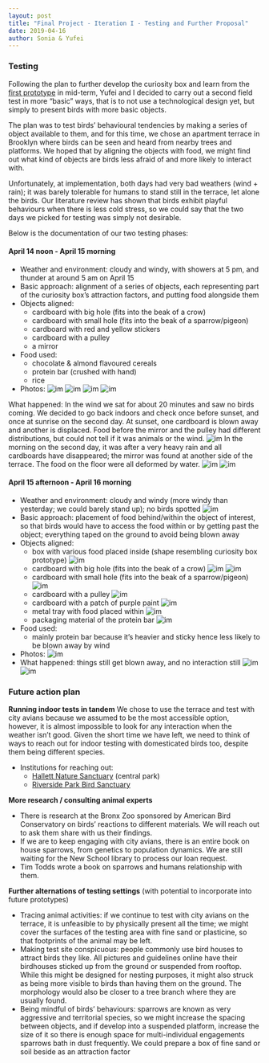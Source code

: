 ```yaml
---
layout: post
title: "Final Project - Iteration I - Testing and Further Proposal"
date: 2019-04-16
author: Sonia & Yufei
---
```


### Testing

Following the plan to further develop the curiosity box and learn from the [first prototype](/2019-03-26-week-10.md) in mid-term, Yufei and I decided to carry out a second field test in more “basic” ways, that is to not use a technological design yet, but simply to present birds with more basic objects.

The plan was to test birds’ behavioural tendencies by making a series of object available to them, and for this time, we chose an apartment terrace in Brooklyn where birds can be seen and heard from nearby trees and platforms. We hoped that by aligning the objects with food, we might find out what kind of objects are birds less afraid of and more likely to interact with.

Unfortunately, at implementation, both days had very bad weathers (wind + rain); it was barely tolerable for humans to stand still in the terrace, let alone the birds. Our literature review has shown that birds exhibit playful behaviours when there is less cold stress, so we could say that the two days we picked for testing was simply not desirable.

Below is the documentation of our two testing phases:

#### April 14 noon - April 15 morning

- Weather and environment: cloudy and windy, with showers at 5 pm, and thunder at around 5 am on April 15
- Basic approach: alignment of a series of objects, each representing part of the curiosity box’s attraction factors, and putting food alongside them
- Objects aligned:
  - cardboard with big hole (fits into the beak of a crow)
  - cardboard with small hole (fits into the beak of a sparrow/pigeon)
  - cardboard with red and yellow stickers
  - cardboard with a pulley
  - a mirror
- Food used:
  - chocolate & almond flavoured cereals
  - protein bar (crushed with hand)
  - rice
- Photos:
![im](test_apr14_rice.JPG)
![im](test_apr14_setup1.JPG)
![im](test_apr14_setup2.JPG)
![im](test_apr14_setup3.JPG)

What happened:
In the wind we sat for about 20 minutes and saw no birds coming. We decided to go back indoors and check once before sunset, and once at sunrise on the second day.
At sunset, one cardboard is blown away and another is displaced. Food before the mirror and the pulley had different distributions, but could not tell if it was animals or the wind.
![im](test_apr14_sunset.JPG)
In the morning on the second day, it was after a very heavy rain and all cardboards have disappeared; the mirror was found at another side of the terrace. The food on the floor were all deformed by water. 
![im](test_apr14_mess.JPG)
![im](test_apr14_mess2.JPG)

#### April 15 afternoon - April 16 morning

- Weather and environment: cloudy and windy (more windy than yesterday; we could barely stand up); no birds spotted 
![im](test_apr15_environment.JPG)
- Basic approach: placement of food behind/within the object of interest, so that birds would have to access the food within or by getting past the object; everything taped on the ground to avoid being blown away
- Objects aligned: 
  - box with various food placed inside (shape resembling curiosity box prototype) 
  ![im](test_apr15_box.JPG)
  - cardboard with big hole (fits into the beak of a crow)
  ![im](test_apr15_hole_big.JPG	)
  ![im](test_apr15_food_location.JPG)
  - cardboard with small hole (fits into the beak of a sparrow/pigeon)
  ![im](test_apr15_hole_small.JPG)
  - cardboard with a pulley
  ![im](test_apr15_pulley.JPG)
  - cardboard with a patch of purple paint
  ![im](test_apr15_dot.JPG)
  - metal tray with food placed within
  ![im](test_apr15_metal.JPG)
  - packaging material of the protein bar
  ![im](test_apr15_pack.JPG)
- Food used:
  - mainly protein bar because it’s heavier and sticky hence less likely to be blown away by wind
- Photos:
  ![im](test_apr15_setup.JPG)
- What happened:
things still get blown away, and no interaction still
![im](test_apr15_mess.JPG)
![im](test_apr15_mess2.JPG)

### Future action plan

**Running indoor tests in tandem**
We chose to use the terrace and test with city avians because we assumed to be the most accessible option, however, it is almost impossible to look for any interaction when the weather isn’t good. Given the short time we have left, we need to think of ways to reach out for indoor testing with domesticated birds too, despite them being different species.
- Institutions for reaching out: 
  - [Hallett Nature Sanctuary](http://www.centralparknyc.org/things-to-see-and-do/attractions/hallett-nature-sanctuary.html) (central park)
  - [Riverside Park Bird Sanctuary](https://riversideparknyc.org/places/riverside-park-bird-sanctuary/)

**More research / consulting animal experts**
- There is research at the Bronx Zoo sponsored by American Bird Conservatory on birds’ reactions to different materials. We will reach out to ask them share with us their findings.
- If we are to keep engaging with city avians, there is an entire book on house sparrows, from genetics to population dynamics. We are still waiting for the New School library to process our loan request.
- Tim Todds wrote a book on sparrows and humans relationship with them. 

**Further alternations of testing settings** (with potential to incorporate into future prototypes)
- Tracing animal activities:
if we continue to test with city avians on the terrace, it is unfeasible to by physically present all the time; we might cover the surfaces of the testing area with fine sand or plasticine, so that footprints of the animal may be left.
- Making test site conspicuous:
people commonly use bird houses to attract birds they like. All pictures and guidelines online have their birdhouses sticked up from the ground or suspended from rooftop. While this might be designed for nesting purposes, it might also struck as being more visible to birds than having them on the ground. The morphology would also be closer to a tree branch where they are usually found. 
- Being mindful of birds’ behaviours:
sparrows are known as very aggressive and territorial species, so we might increase the spacing between objects, and if develop into a suspended platform, increase the size of it so there is enough space for multi-individual engagements
sparrows bath in dust frequently. We could prepare a box of fine sand or soil beside as an attraction factor

